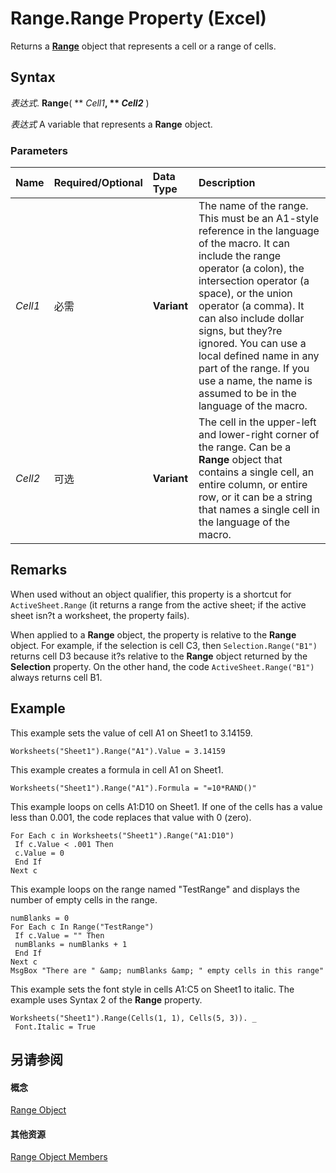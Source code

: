 
# Range.Range Property (Excel)

Returns a  **[Range](b8207778-0dcc-4570-1234-f130532cc8cd.md)** object that represents a cell or a range of cells.


## Syntax

 _表达式_. **Range**( ** _Cell1_**, ** _Cell2_** )

 _表达式_ A variable that represents a **Range** object.


### Parameters



|**Name**|**Required/Optional**|**Data Type**|**Description**|
|:-----|:-----|:-----|:-----|
| _Cell1_|必需|**Variant**|The name of the range. This must be an A1-style reference in the language of the macro. It can include the range operator (a colon), the intersection operator (a space), or the union operator (a comma). It can also include dollar signs, but they?re ignored. You can use a local defined name in any part of the range. If you use a name, the name is assumed to be in the language of the macro.|
| _Cell2_|可选|**Variant**|The cell in the upper-left and lower-right corner of the range. Can be a  **Range** object that contains a single cell, an entire column, or entire row, or it can be a string that names a single cell in the language of the macro.|

## Remarks

When used without an object qualifier, this property is a shortcut for  `ActiveSheet.Range` (it returns a range from the active sheet; if the active sheet isn?t a worksheet, the property fails).

When applied to a  **Range** object, the property is relative to the **Range** object. For example, if the selection is cell C3, then `Selection.Range("B1")` returns cell D3 because it?s relative to the **Range** object returned by the **Selection** property. On the other hand, the code `ActiveSheet.Range("B1")` always returns cell B1.


## Example

This example sets the value of cell A1 on Sheet1 to 3.14159.


```
Worksheets("Sheet1").Range("A1").Value = 3.14159
```

This example creates a formula in cell A1 on Sheet1.




```
Worksheets("Sheet1").Range("A1").Formula = "=10*RAND()"
```

This example loops on cells A1:D10 on Sheet1. If one of the cells has a value less than 0.001, the code replaces that value with 0 (zero).




```
For Each c in Worksheets("Sheet1").Range("A1:D10") 
 If c.Value < .001 Then 
 c.Value = 0 
 End If 
Next c
```

This example loops on the range named "TestRange" and displays the number of empty cells in the range.




```
numBlanks = 0 
For Each c In Range("TestRange") 
 If c.Value = "" Then 
 numBlanks = numBlanks + 1 
 End If 
Next c 
MsgBox "There are " &amp; numBlanks &amp; " empty cells in this range"
```

This example sets the font style in cells A1:C5 on Sheet1 to italic. The example uses Syntax 2 of the  **Range** property.




```
Worksheets("Sheet1").Range(Cells(1, 1), Cells(5, 3)). _ 
 Font.Italic = True 

```


## 另请参阅


#### 概念


[Range Object](b8207778-0dcc-4570-1234-f130532cc8cd.md)
#### 其他资源


[Range Object Members](http://msdn.microsoft.com/library/4336bf81-1e63-7e44-1792-baf366a027a7%28Office.15%29.aspx)